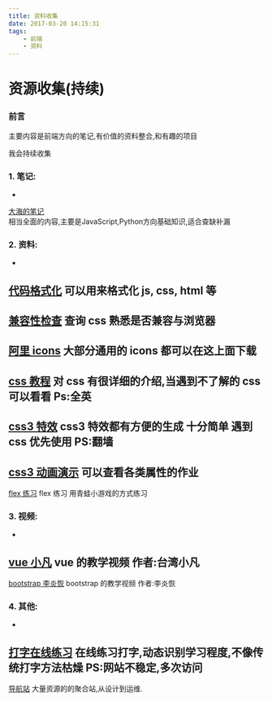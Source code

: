 ```yaml
---
title: 资料收集
date: 2017-03-20 14:15:31
tags:
    - 前端
    - 资料
---
```


# 资源收集(持续)

### 前言

主要内容是前端方向的笔记,有价值的资料整合,和有趣的项目

<!-- more -->

我会持续收集

### 1. 笔记:
-
[大海的笔记](https://www.zybuluo.com/iwangyang/note/519509)   
相当全面的内容,主要是JavaScript,Python方向基础知识,适合查缺补漏

### 2. 资料:
-
[代码格式化](http://tool.oschina.net/codeformat)
可以用来格式化 js, css, html 等
-
[兼容性检查](http://caniuse.com/)
查询 css 熟悉是否兼容与浏览器
-
[阿里 icons](http://www.iconfont.cn/plus)
大部分通用的 icons 都可以在这上面下载
-
[css 教程](http://cssreference.io/)
对 css 有很详细的介绍,当遇到不了解的 css 可以看看 Ps:全英
-
[css3 特效](http://www.css3generator.in/)
css3 特效都有方便的生成 十分简单 **遇到 css 优先使用** PS:翻墙
-
[css3 动画演示](http://leaverou.github.io/animatable/#)
可以查看各类属性的作业
-
[flex 练习](http://flexboxfroggy.com/)
flex 练习 用青蛙小游戏的方式练习

### 3. 视频:
-
[vue 小凡](http://v.youku.com/v_show/id_XMTUwODcwNjExMg==.html?from=y1.7-1.2)
vue 的教学视频 作者:台湾小凡
-
[bootstrap 李炎恢](http://www.ycku.com/bootstrap/)
bootstrap 的教学视频 作者:李炎恢

### 4. 其他:
-
[打字在线练习](http://www.keybr.com)
在线练习打字,动态识别学习程度,不像传统打字方法枯燥 PS:网站不稳定,多次访问
-
[导航站](http://www.chuangzaoshi.com/)
大量资源的的聚合站,从设计到运维.
